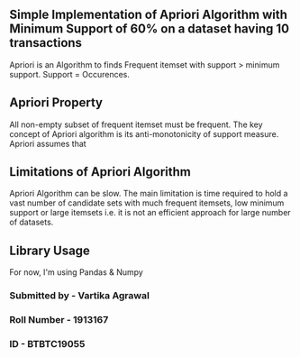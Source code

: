 ## Simple Implementation of Apriori Algorithm with **Minimum Support of 60%** on a dataset having 10 transactions

Apriori is an Algorithm to finds Frequent itemset with support > minimum support. Support = Occurences.

## Apriori Property
All non-empty subset of frequent itemset must be frequent. The key concept of Apriori algorithm is its anti-monotonicity of support measure. Apriori assumes that

## Limitations of Apriori Algorithm
Apriori Algorithm can be slow. The main limitation is time required to hold a vast number of candidate sets with much frequent itemsets, low minimum support or large itemsets i.e. it is not an efficient approach for large number of datasets.

## Library Usage
For now, I'm using Pandas & Numpy

### Submitted by   - Vartika Agrawal
### Roll Number  - 1913167
### ID - BTBTC19055

